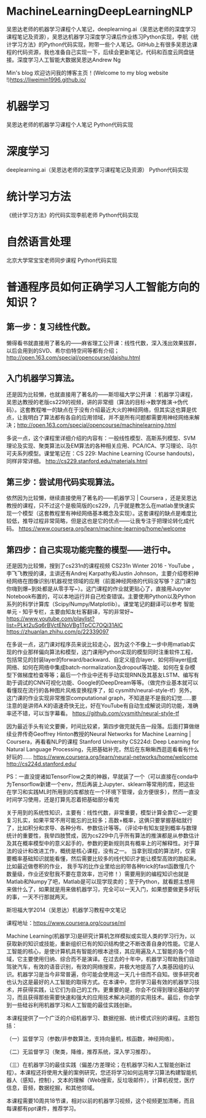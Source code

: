 # MachineLearningDeepLearningNLP
吴恩达老师的机器学习课程个人笔记，deeplearning.ai（吴恩达老师的深度学习课程笔记及资源），吴恩达机器学习深度学习课后作业练习Python实现，李航《统计学习方法》的Python代码实现，附带一些个人笔记。GitHub上有很多吴恩达课程的代码资源，我也准备自己实现一下，后续会更新笔记，代码和百度云网盘链接。深度学习人工智能大数据吴恩达Andrew Ng      

Min's blog 欢迎访问我的博客主页！(Welcome to my blog website !)https://liweimin1996.github.io/

# 机器学习
吴恩达老师的机器学习课程个人笔记 Python代码实现
# 深度学习
deeplearning.ai（吴恩达老师的深度学习课程笔记及资源） Python代码实现
# 统计学习方法
《统计学习方法》的代码实现李航老师 Python代码实现
# 自然语言处理
北京大学常宝宝老师同步课程 Python代码实现

# 普通程序员如何正确学习人工智能方向的知识？
## 第一步：复习线性代数。
懒得看书就直接用了著名的——麻省理工公开课：线性代数，深入浅出效果拔群，以后会用到的SVD、希尔伯特空间等都有介绍；http://open.163.com/special/opencourse/daishu.html

## 入门机器学习算法。
还是因为比较懒，也就直接用了著名的——斯坦福大学公开课 ：机器学习课程，吴恩达教授的老版cs229的视频，讲的非常细（算法的目标->数学推演->伪代码）。这套教程唯一的缺点在于没有介绍最近大火的神经网络，但其实这也算是优点，让我明白了算法都有各自的应用领域，并不是所有问题都需要用神经网络来解决；http://open.163.com/special/opencourse/machinelearning.html

多说一点，这个课程里详细介绍的内容有：一般线性模型、高斯系列模型、SVM理论及实现、聚类算法以及EM算法的各种相关应用、PCA/ICA、学习理论、马尔可夫系列模型。课堂笔记在：CS 229: Machine Learning (Course handouts)，同样非常详细。
http://cs229.stanford.edu/materials.html

## 第三步：尝试用代码实现算法。
依然因为比较懒，继续直接使用了著名的——机器学习 | Coursera ，还是吴恩达教授的课程，只不过这个是极简版的cs229，几乎就是教怎么在matlab里快速实现一个模型（这套教程里有神经网络基本概念及实现）。这套课程的缺点是难度比较低，推导过程非常简略，但是这也是它的优点——让我专注于把理论转化成代码。
https://www.coursera.org/learn/machine-learning/home/welcome

## 第四步：自己实现功能完整的模型——进行中。
还是因为比较懒，搜到了cs231n的课程视频 CS231n Winter 2016 - YouTube ，李飞飞教授的课，主讲还有Andrej Karpathy和Justin Johnson，主要介绍卷积神经网络在图像识别/机器视觉领域的应用（前面神经网络的代码没写够？这门课包你嗨到爆~到处都是从零手写~）。这门课程的作业就更贴心了，直接用Jupyter Notebook布置的，可以本地运行并自己检查错误。主要使用Python以及Python系列的科学计算库（Scipy/Numpy/Matplotlib）。课堂笔记的翻译可以参考 智能单元 - 知乎专栏，主要由知友杜客翻译，写的非常好~
https://www.youtube.com/playlist?list=PLkt2uSq6rBVctENoVBg1TpCC7OQi31AlC
https://zhuanlan.zhihu.com/p/22339097

在多说一点，这门课对程序员来说比较走心，因为这个不像上一步中用matlab实现的作业那样偏向算法和模型，这门课用Python实现的模型同时注重软件工程，包括常见的封装layer的forward/backward、自定义组合layer、如何将layer组成网络、如何在网络中集成batch-normalization及dropout等功能、如何在复杂模型下做梯度检查等等；最后一个作业中还有手动实现RNN及其基友LSTM、编写有助于调试的CNN可视化功能、Google的DeepDream等等。（做完作业基本就可以看懂现在流行的各种图片风格变换程序了，如 cysmith/neural-style-tf）另外，这门课的作业实现非常推崇computational graph，不知道是不是我的幻觉……要注意的是讲师A.K的语速奇快无比，好在YouTube有自动生成解说词的功能，准确率还不错，可以当字幕看。
https://github.com/cysmith/neural-style-tf

因为最近手头有论文要撕，时间比较紧，第四步做完就先告一段落。后面打算做继续业界传奇Geoffrey Hinton教授的Neural Networks for Machine Learning | Coursera，再看看NLP的课程 Stanford University CS224d: Deep Learning for Natural Language Processing，先把基础补完，然后在东瞅瞅西逛逛看看有什么好玩的……
https://www.coursera.org/learn/neural-networks/home/welcome
http://cs224d.stanford.edu/

PS：一直没提诸如TensorFlow之类的神器，早就装了一个（可以直接在conda中为Tensorflow新建一个env，然后再装上Jupyter、sklearn等常用的库，把这些在学习和实践ML时所用到的库都放在一个环境下管理，会方便很多），然而一直没时间学习使用，还是打算先忍着把基础部分看完

关于用到的系统性知识，主要有：线性代数，非常重要，模型计算全靠它~一定要复习扎实，如果平常不用可能忘的比较多；高数+概率，这俩只要掌握基础就行了，比如积分和求导、各种分布、参数估计等等。（评论中有知友提到概率与数理统计的重要性，我举四肢赞成，因为cs229中几乎所有算法的推演都是从参数估计及其在概率模型中的意义起手的，参数的更新规则具有概率上的可解释性。对于算法的设计和改进工作，概统是核心课程，没有之一。
当拿到现成的算法时，仅需要概率基础知识就能看懂，然后需要比较多的线代知识才能让模型高效的跑起来。比如最近做卷积的作业， 我手写的比作业里给出的带各种trick的fast函数慢几个数量级，作业还安慰我不要在意效率，岂可修！）需要用到的编程知识也就是Matlab和Numpy了吧，Matlab是可以现学现卖的；至于Python，就看题主想用来做什么了，如果就是用来做机器学习，完全可以一天入门，如果想要做更多好玩的事，一天不行那就两天。

斯坦福大学2014（吴恩达）机器学习教程中文笔记

课程地址：https://www.coursera.org/course/ml

Machine Learning(机器学习)是研究计算机怎样模拟或实现人类的学习行为，以获取新的知识或技能，重新组织已有的知识结构使之不断改善自身的性能。它是人工智能的核心，是使计算机具有智能的根本途径，其应用遍及人工智能的各个领域，它主要使用归纳、综合而不是演译。在过去的十年中，机器学习帮助我们自动驾驶汽车，有效的语音识别，有效的网络搜索，并极大地提高了人类基因组的认识。机器学习是当今非常普遍，你可能会使用这一天几十倍而不自知。很多研究者也认为这是最好的人工智能的取得方式。在本课中，您将学习最有效的机器学习技术，并获得实践，让它们为自己的工作。更重要的是，你会不仅得到理论基础的学习，而且获得那些需要快速和强大的应用技术解决问题的实用技术。最后，你会学到一些硅谷利用机器学习和人工智能的最佳实践创新。

本课程提供了一个广泛的介绍机器学习、数据挖掘、统计模式识别的课程。主题包括：

（一）监督学习（参数/非参数算法，支持向量机，核函数，神经网络）。

（二）无监督学习（聚类，降维，推荐系统，深入学习推荐）。

（三）在机器学习的最佳实践（偏差/方差理论；在机器学习和人工智能创新过程）。本课程还将使用大量的案例研究，您还将学习如何运用学习算法构建智能机器人（感知，控制），文本的理解（Web搜索，反垃圾邮件），计算机视觉，医疗信息，音频，数据挖掘，和其他领域。

本课程需要10周共18节课，相对以前的机器学习视频，这个视频更加清晰，而且每课都有ppt课件，推荐学习。








